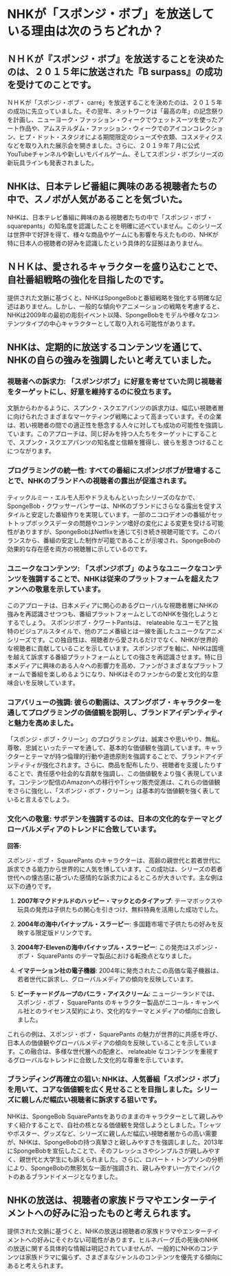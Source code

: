 # NHKが「スポンジ・ボブ」を放送している理由は次のうちどれか？

## ＮＨＫが『スポンジ・ボブ』を放送することを決めたのは、２０１５年に放送された『B surpass』の成功を受けてのことです。
ＮＨＫが「スポンジ・ボブ・ carré」を放送することを決めたのは、２０１５年の成功に先立っていました。その翌年、ネットワークは「最高の年」の記念祭りを計画し、ニューヨーク・ファッション・ウィークでウェットスーツを使ったアート作品や、アムステルダム・ファッション・ウィークでのアイコンコレクション、ヒプ・ドット・スタジオによる期間限定のシューズや衣類、コスメティクスなどを取り入れた展示会を開きました。さらに、２０１９年７月に公式YouTubeチャンネルや新しいモバイルゲーム、そしてスポンジ・ボブシリーズの新玩具ラインも発表されました。

## NHKは、日本テレビ番組に興味のある視聴者たちの中で、スノボが人気があることを気づいた。
NHKは、日本テレビ番組に興味のある視聴者たちの中で「スポンジ・ボブ・ squarepants」の知名度を認識したことを明確に述べていません。このシリーズは世界中で好評を得て、様々な商品やゲームにも影響を与えたものの、NHKが特に日本人の視聴者の好みを認識したという具体的な証拠はありません。

## ＮＨＫは、愛されるキャラクターを盛り込むことで、自社番組戦略の強化を目指したのです。
提供された文脈に基づくと、NHKはSpongeBobと番組戦略を強化する明確な記述はありません。しかし、一般的な傾向やアニメーションの戦略を考慮すると、NHKは2009年の最初の彫刻イベント以降、SpongeBobをモデルや様々なコンテンツタイプの中心キャラクターとして取り入れる可能性があります。

## NHKは、定期的に放送するコンテンツを通じて、NHKの自らの強みを強調したいと考えていました。
### **視聴者への訴求力**: 「スポンジボブ」に好意を寄せていた同じ視聴者をターゲットにし、好意を維持するのに役立ちます。
文脈からわかるように、スプンク・スクエアパンツの訴求力は、幅広い視聴者層に向けられたさまざまなマーケティング戦略によって高まっています。その企業は、若い視聴者の間での適正性を懸念する人々に対しても成功の可能性を強調しています。このアプローチは、同じ好みを持つ人たちをターゲットにすることで、スプンク・スクエアパンツの知名度と信頼を獲得し、彼らを惹きつけることにつながります。

### **プログラミングの統一性**: すべての番組にスポンジボブが登場することで、NHKのブランドへの視聴者の露出が促進されます。
ティックルミー・エルモ人形やドラえもんといったシリーズのなかで、SpongeBob・クワッサーパンサーは、NHKのブランドにさらなる露出を促すスタイルと安定した番組作りを実現しています。一部のニコロデオンの番組がセットトップボックスデータの問題やコンテンツ嗜好の変化による変更を受ける可能性がありますが、SpongeBobはNetflixを通じて引き続き視聴可能です。このバランスから、番組の安定した制作が可能であることが示唆され、SpongeBobの効果的な存在感を両方の視聴層に示しているのです。

### **ユニークなコンテンツ**: 「スポンジボブ」のようなユニークなコンテンツを強調することで、NHKは従来のプラットフォームを超えたファンへの敬意を示しています。

このアプローチは、日本メディアに関心のあるグローバルな視聴者層にNHKの強みを再認識させつつも、番組プラットフォームとしてのNHKを強化しようとするでしょう。
スポンジボブ・クワートPantsは、 relateable なユーモアと独特のビジュアルスタイルで、他のアニメ番組とは一線を画したユニークなアニメシリーズです。この独自性は、視聴者から愛されるだけでなく、NHKが世界的な視聴者に貢献していることを示しています。スポンジボブを軸に、NHKは国境を越えて訴求する番組プラットフォームとしての強さを再認識させます。特に日本メディアに興味のある人々への影響力を高め、ファンがさまざまなプラットフォームで番組を楽しめるようになり、NHKはそのファンからの愛と文化的な意味合いを反映しています。

### **コアバリューの強調**: 彼らの動画は、スプングボブ・キャラクターを通してプログラミングの価値観を説明し、ブランドアイデンティティと魅力を高めました。
「スポンジ・ボブ・クリーン」のプログラミングは、誠実さや思いやり、無私、尊敬、忠誠といったテーマを通して、基本的な価値観を強調しています。キャラクターとテーマが持つ倫理的行動や道徳原則を強調することで、ブランドアイデンティティが強化されます。さらに、商品を配布したり、視聴者を支援したりすることで、責任感や社会的な貢献を強調し、この価値観をより強く表現しています。コンテンツ配信のAmazonへの移行やTシャツ販売促進は、これらの価値観をさらに強化し、「スポンジ・ボブ・クリーン」は基本的な価値観を強く表していると言えるでしょう。

### **文化への敬意**: サボテンを強調するのは、日本の文化的なテーマとグローバルメディアのトレンドに合致しています。
**回答:**

スポンジ・ボブ・ SquarePants のキャラクターは、高齢の親世代と若者世代に訴求できる能力から世界的に人気を博しています。この成功は、シリーズの若者世代への懐古感に基づいた感情的な訴求力によるところが大きいです。主な例は以下の通りです。

1. **2007年マクドナルドのハッピー・マックとのタイアップ**: テーマボックスや玩具の発売は子供たちの関心を引きつけ、無料特典を活用した成功でした。

2. **2004年の海中パイナップル・スラーピー**: 多国籍市場で子供たちの好みを反映する限定版ドリンクです。

3. **2004年7-Elevenの海中パイナップル・スラーピー**: この発売はスポンジ・ボブ・ SquarePants のテーマ製品における転換点となりました。

4. **イマテーション社の電子機器**: 2004年に発売されたこの高価な電子機器は、若者世代に訴求し、グローバルメディアの傾向を反映しています。

5. **ビーチャードグループのバニラ・アイスクリーム**: ニュージーランドでは、スポンジ・ボブ・ SquarePants のキャラクター製品がニコール・キャンベル社とのライセンス契約により、文化的なテーマとメディアの傾向に合致しました。

これらの例は、スポンジ・ボブ・ SquarePants の魅力が世界的に共感を呼び、日本人の価値観やグローバルメディアの傾向を反映していることを示しています。この融合は、多様な世代層への配慮と、 relateable なコンテンツを重視するグローバルなトレンドに合致した文化的な尊重を示しています。

### **ブランディング再確立の狙い**: NHKは、人気番組「スポンジ・ボブ」を用いて、コアな価値観を広く見せることを目指しました。シリーズに親しんだ幅広い視聴者に訴求する狙いです。
NHKは、SpongeBob SquarePantsをありのままのキャラクターとして親しみやすく紹介することで、自社の核となる価値観を発信しようとしました。Tシャツやポスター、グッズなど、シリーズに親しんだ幅広い視聴者層からの高い需要が、NHKは、SpongeBobの持つ真摯さと親しみやすさを強調しました。2013年にSpongeBobを宣伝したことで、そのフレッシュさやシンプルさが親しみやすく、親世代と大学生にも訴えられました。さらに、ロバート・トンプソンの分析により、SpongeBobの無邪気な一面が強調され、親しみやすい一方でインパクトのあるブランドイメージとなりました。

## NHKの放送は、視聴者の家族ドラマやエンターテイメントへの好みに沿ったものと考えられます。
提供された文脈に基づくと、NHKの放送は視聴者の家族ドラマやエンターテイメントへの好みにそぐわない可能性があります。ヒルネバーグ氏の死後のNHKの放送に関する具体的な情報は明記されていませんが、一般的にNHKのコンテンツは家族ドラマに偏らず、さまざまなジャンルのコンテンツを優先する傾向にあると考えられます。

